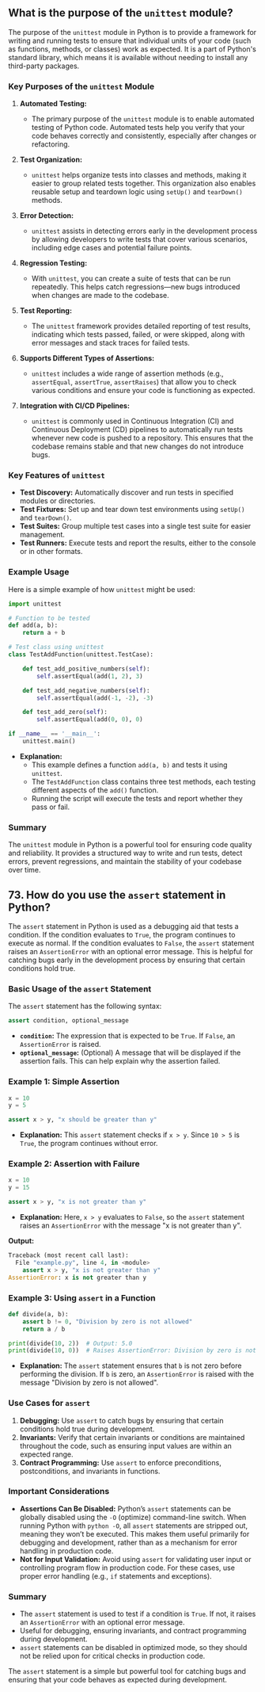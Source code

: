 ## What is the purpose of the `unittest` module?


The purpose of the `unittest` module in Python is to provide a framework for writing and running tests to ensure that individual units of your code (such as functions, methods, or classes) work as expected. It is a part of Python's standard library, which means it is available without needing to install any third-party packages.

### Key Purposes of the `unittest` Module

1. **Automated Testing:**
   - The primary purpose of the `unittest` module is to enable automated testing of Python code. Automated tests help you verify that your code behaves correctly and consistently, especially after changes or refactoring.

2. **Test Organization:**
   - `unittest` helps organize tests into classes and methods, making it easier to group related tests together. This organization also enables reusable setup and teardown logic using `setUp()` and `tearDown()` methods.

3. **Error Detection:**
   - `unittest` assists in detecting errors early in the development process by allowing developers to write tests that cover various scenarios, including edge cases and potential failure points.

4. **Regression Testing:**
   - With `unittest`, you can create a suite of tests that can be run repeatedly. This helps catch regressions—new bugs introduced when changes are made to the codebase.

5. **Test Reporting:**
   - The `unittest` framework provides detailed reporting of test results, indicating which tests passed, failed, or were skipped, along with error messages and stack traces for failed tests.

6. **Supports Different Types of Assertions:**
   - `unittest` includes a wide range of assertion methods (e.g., `assertEqual`, `assertTrue`, `assertRaises`) that allow you to check various conditions and ensure your code is functioning as expected.

7. **Integration with CI/CD Pipelines:**
   - `unittest` is commonly used in Continuous Integration (CI) and Continuous Deployment (CD) pipelines to automatically run tests whenever new code is pushed to a repository. This ensures that the codebase remains stable and that new changes do not introduce bugs.

### Key Features of `unittest`

- **Test Discovery:** Automatically discover and run tests in specified modules or directories.
- **Test Fixtures:** Set up and tear down test environments using `setUp()` and `tearDown()`.
- **Test Suites:** Group multiple test cases into a single test suite for easier management.
- **Test Runners:** Execute tests and report the results, either to the console or in other formats.

### Example Usage

Here is a simple example of how `unittest` might be used:

```python
import unittest

# Function to be tested
def add(a, b):
    return a + b

# Test class using unittest
class TestAddFunction(unittest.TestCase):

    def test_add_positive_numbers(self):
        self.assertEqual(add(1, 2), 3)

    def test_add_negative_numbers(self):
        self.assertEqual(add(-1, -2), -3)

    def test_add_zero(self):
        self.assertEqual(add(0, 0), 0)

if __name__ == '__main__':
    unittest.main()
```

- **Explanation:**
  - This example defines a function `add(a, b)` and tests it using `unittest`.
  - The `TestAddFunction` class contains three test methods, each testing different aspects of the `add()` function.
  - Running the script will execute the tests and report whether they pass or fail.

### Summary

The `unittest` module in Python is a powerful tool for ensuring code quality and reliability. It provides a structured way to write and run tests, detect errors, prevent regressions, and maintain the stability of your codebase over time.



## 73. How do you use the `assert` statement in Python?


The `assert` statement in Python is used as a debugging aid that tests a condition. If the condition evaluates to `True`, the program continues to execute as normal. If the condition evaluates to `False`, the `assert` statement raises an `AssertionError` with an optional error message. This is helpful for catching bugs early in the development process by ensuring that certain conditions hold true.

### Basic Usage of the `assert` Statement

The `assert` statement has the following syntax:

```python
assert condition, optional_message
```

- **`condition`:** The expression that is expected to be `True`. If `False`, an `AssertionError` is raised.
- **`optional_message`:** (Optional) A message that will be displayed if the assertion fails. This can help explain why the assertion failed.

### Example 1: Simple Assertion

```python
x = 10
y = 5

assert x > y, "x should be greater than y"
```

- **Explanation:** This `assert` statement checks if `x > y`. Since `10 > 5` is `True`, the program continues without error.

### Example 2: Assertion with Failure

```python
x = 10
y = 15

assert x > y, "x is not greater than y"
```

- **Explanation:** Here, `x > y` evaluates to `False`, so the `assert` statement raises an `AssertionError` with the message "x is not greater than y".

**Output:**
```python
Traceback (most recent call last):
  File "example.py", line 4, in <module>
    assert x > y, "x is not greater than y"
AssertionError: x is not greater than y
```

### Example 3: Using `assert` in a Function

```python
def divide(a, b):
    assert b != 0, "Division by zero is not allowed"
    return a / b

print(divide(10, 2))  # Output: 5.0
print(divide(10, 0))  # Raises AssertionError: Division by zero is not allowed
```

- **Explanation:** The `assert` statement ensures that `b` is not zero before performing the division. If `b` is zero, an `AssertionError` is raised with the message "Division by zero is not allowed".

### Use Cases for `assert`

1. **Debugging:** Use `assert` to catch bugs by ensuring that certain conditions hold true during development.
2. **Invariants:** Verify that certain invariants or conditions are maintained throughout the code, such as ensuring input values are within an expected range.
3. **Contract Programming:** Use `assert` to enforce preconditions, postconditions, and invariants in functions.

### Important Considerations

- **Assertions Can Be Disabled:** Python’s `assert` statements can be globally disabled using the `-O` (optimize) command-line switch. When running Python with `python -O`, all `assert` statements are stripped out, meaning they won’t be executed. This makes them useful primarily for debugging and development, rather than as a mechanism for error handling in production code.
- **Not for Input Validation:** Avoid using `assert` for validating user input or controlling program flow in production code. For these cases, use proper error handling (e.g., `if` statements and exceptions).

### Summary

- The `assert` statement is used to test if a condition is `True`. If not, it raises an `AssertionError` with an optional error message.
- Useful for debugging, ensuring invariants, and contract programming during development.
- `assert` statements can be disabled in optimized mode, so they should not be relied upon for critical checks in production code.

The `assert` statement is a simple but powerful tool for catching bugs and ensuring that your code behaves as expected during development.